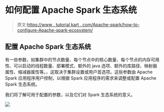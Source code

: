 # 如何配置 Apache Spark 生态系统

> 原文:[https://www . tutorial kart . com/Apache-spark/how-to-configure-Apache-spark-ecosystem/](https://www.tutorialkart.com/apache-spark/how-to-configure-apache-spark-ecosystem/)

## 配置 Apache Spark 生态系统

有一些参数，如集群中的节点数量、每个节点中的核心数量、每个节点的内存可用性、可以启动的线程数量、部署模式、额外的 java 选项、额外的库路径、映射器属性、缩减器属性等。，这取决于集群设置或用户首选项。这些参数由 Apache Spark 应用程序用户控制，以根据 Spark 应用程序的需求来调整或配置 Apache Spark 生态系统。

我们将了解可用于配置的参数，以及它们对 Spark 生态系统的意义。

[![](../Images/925da31b32d6bc3827932f6c8afb11bb.png)](https://www.tutorialkart.com/)